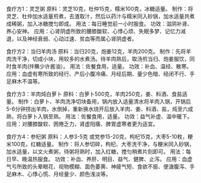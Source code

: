 食疗方1：灵芝粥
原料：灵芝10克，杜仲15克，糯米100克，冰糖适量。
制作：将灵芝、杜仲加水适量煎煮，去渣取汁，然后以药汁与糯米同入砂锅，加水适量共煮成稀粥，加入冰糖搅匀即成。
用法：每日睡觉前一小时服食。
功效：滋阴补肾、养心安神。
应用：心肾阴虚所致的腰膝酸软、心悸心烦、失眠多梦、记忆力减退，以及神经衰弱、心动过速、贫血等而属心肾阴虚者。

食疗方2：当归羊肉汤
原料：当归20克，炮姜12克，羊肉200克。
制作：先将羊肉洗干净，切成小块，用较多的水煮汤。待羊肉熟后，取汤煎当归、炮姜服饮，同时食羊肉(拌蘸少许酱油）。
用法：佐餐食用，适量。
功效：补血、温经、散寒。
应用：血虚有寒所致的经行、产后小腹冷痛、月经后期、量少色暗、经闭不行、手足麻木不温等。

食疗方3：羊肉炖白萝卜
原料：白萝卜500克，羊肉250克，姜、料酒、食盐适量。
制作：白萝卜、羊肉洗净切块备用，锅内放入适量清水将羊肉入锅，开锅后5-6分钟捞出羊肉，水倒掉，重新换水烧开后放入羊肉、姜、料酒、盐，炖至六成熟，将白萝卜入锅至熟。
用法：佐餐食用，适量。
功效：益气补虚、温中暖下。
应用：对腰膝酸软、困倦乏力，肾虚阳痿、脾胃虚寒者更为适宜。

食疗方4：参杞粥
原料：人参3-5克 或党参15-20克，枸杞15克，大枣5-10枚，粳米100克，红糖适量。
制作：将人参切碎，枸杞、大枣洗干净，与粳米同入砂锅，加水适量，以文火煮粥，待粥将熟时，加入红糖，搅匀稍煮片刻即可。
用法：每日早、晚温热服食。
功效：补血、养肝、明目、益气、健脾、止泻。
应用：血虚气亏所致的头晕眼花、视物模糊、面色萎黄、神疲气短、食欲不振、便溏腹泻、手足麻木、心悸心慌、月经量少、颜色浅淡等。